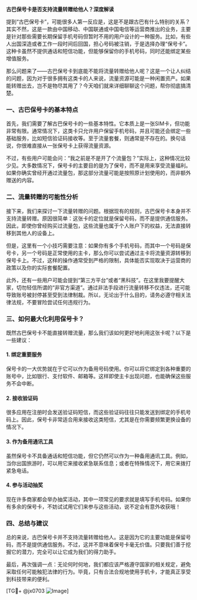 **古巴保号卡是否支持流量转赠给他人？深度解读**

提到“古巴保号卡”，可能很多人第一反应是，这是不是跟古巴有什么特别的关系？其实不然，这是一款由中国移动、中国联通或中国电信等运营商推出的业务，主要是针对那些需要长期保留手机号码但暂时不用的用户设计的一种服务。比如，有些人出国深造或者工作一段时间后回国，担心号码被注销，于是选择办理“保号卡”。这种卡虽然不提供通话和短信功能，但能够保留你的手机号码，同时还能绑定某些增值服务。

那么问题来了——古巴保号卡到底能不能将流量转赠给他人呢？这是一个让人纠结的问题，因为对于很多拥有这类卡的人来说，流量资源可能是一种闲置资产。如果能转赠出去，岂不是物尽其用了？今天咱们就来详细聊聊这个问题，帮你彻底搞清楚。

### 一、古巴保号卡的基本特点

首先，我们需要了解古巴保号卡的一些基本特性。它本质上是一张SIM卡，但功能非常有限。通常情况下，这类卡只允许用户保留手机号码，并且可能还会绑定一些基础服务，比如短信验证码接收等。至于流量套餐，则通常是不存在的。换句话说，你很难直接从一张保号卡上获得流量资源。

不过，有些用户可能会问：“我之前是不是开了个流量包？”实际上，这种情况比较少见。大多数情况下，保号卡的主要目的是为了保号，而不是用来享受流量福利。如果你确实曾经开通过流量包，那这部分流量可能是按照原计划使用的，而非额外赠送的内容。

### 二、流量转赠的可能性分析

接下来，我们来探讨一下流量转赠的问题。根据现有的规则，古巴保号卡本身并不支持流量转赠。原因很简单：这张卡的定位就是保留号码，而不是提供通信服务。因此，即使你曾经购买过流量包，这些流量也属于个人账户下的权益，无法直接转移到其他人的设备上。

但是，这里有一个小技巧需要注意：如果你有多个手机号码，而其中一个号码是保号卡，另一个号码是正常使用的主卡，那么你可以尝试通过主卡将流量资源转移到保号卡上。不过，这样的操作通常受到严格的限制，具体能否实现取决于运营商的政策以及你的实际套餐配置。

此外，还有一些用户可能会提到“第三方平台”或者“黑科技”。在这里我要提醒大家，切勿轻信所谓的“非官方渠道”。通过非法手段进行流量转移不仅违法，还可能导致账号被封停甚至受到法律制裁。所以，无论出于什么目的，请务必遵守相关法律法规，不要冒险尝试任何违规行为。

### 三、如何最大化利用保号卡？

既然古巴保号卡不能直接转赠流量，那么我们该如何更好地利用这张卡呢？以下是一些建议：

#### 1. **绑定重要服务**
   保号卡的一大优势就在于它可以作为备用号码使用。你可以将它绑定到各种重要的账号中，比如银行、支付软件、邮箱等。这样即使主卡出现问题，也能确保这些服务不会中断。

#### 2. **接收验证码**
   很多应用在注册时会发送验证码短信，而这些验证码往往只能发送到绑定的手机号码上。因此，保号卡非常适合用来接收这类短信，尤其是在你需要频繁更换设备的情况下。

#### 3. **作为备用通讯工具**
   虽然保号卡不具备通话和短信功能，但它仍然可以作为一种备用通讯工具。例如，当你出国旅游时，可以用它来接收紧急联系信息；或者在特殊情况下，用它来拨打紧急电话。

#### 4. **参与活动抽奖**
   现在许多商家都会举办抽奖活动，其中一项常见的要求就是填写手机号码。如果你有多余的保号卡，不妨试试用它们来参与这些活动，说不定会有意外收获哦！

### 四、总结与建议

总的来说，古巴保号卡并不支持流量转赠给他人。这是因为它的主要功能是保留号码，而不是提供通信服务。不过，这并不意味着保号卡毫无价值。只要我们善于挖掘它的潜力，完全可以让它成为我们的得力助手。

最后，再次强调一点：无论何时何地，我们都应该严格遵守国家的相关规定，避免采取任何可能触犯法律的行为。毕竟，只有合法合规地使用手机卡，才能真正享受到科技带来的便利。

[TG💪+ @jx0703 ![Image](https://github.com/user-attachments/assets/dbca1d08-cadb-493c-b0ec-ad6f7a83f270)]